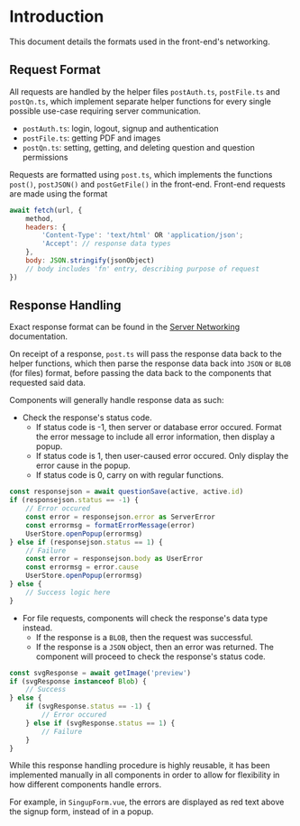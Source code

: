 # Introduction

This document details the formats used in the front-end's networking.

## Request Format

All requests are handled by the helper files `postAuth.ts`, `postFile.ts` and `postQn.ts`, which implement separate helper functions for every single possible use-case requiring server communication.
- `postAuth.ts`: login, logout, signup and authentication
- `postFile.ts`: getting PDF and images
- `postQn.ts`: setting, getting, and deleting question and question permissions

Requests are formatted using `post.ts`, which implements the functions `post()`, `postJSON()` and `postGetFile()` in the front-end. Front-end requests are made using the format
```js
await fetch(url, {
	method,
	headers: {
		'Content-Type': 'text/html' OR 'application/json';
        'Accept': // response data types
	},
	body: JSON.stringify(jsonObject)
	// body includes 'fn' entry, describing purpose of request
})
```

## Response Handling

Exact response format can be found in the [Server Networking](../server/network-requests.md) documentation.

On receipt of a response, `post.ts` will pass the response data back to the helper functions, which then parse the response data back into `JSON` or `BLOB` (for files) format, before passing the data back to the components that requested said data.

Components will generally handle response data as such:
- Check the response's status code.
  - If status code is -1, then server or database error occured. Format the error message to include all error information, then display a popup.
  - If status code is 1, then user-caused error occured. Only display the error cause in the popup.
  - If status code is 0, carry on with regular functions.
```js
const responsejson = await questionSave(active, active.id)
if (responsejson.status == -1) {
    // Error occured
    const error = responsejson.error as ServerError
    const errormsg = formatErrorMessage(error)
    UserStore.openPopup(errormsg)
} else if (responsejson.status == 1) {
    // Failure
    const error = responsejson.body as UserError
    const errormsg = error.cause
    UserStore.openPopup(errormsg)
} else {
    // Success logic here
}
```
- For file requests, components will check the response's data type instead.
  - If the response is a `BLOB`, then the request was successful.
  - If the response is a `JSON` object, then an error was returned. The component will proceed to check the response's status code.
```js
const svgResponse = await getImage('preview')
if (svgResponse instanceof Blob) {
    // Success
} else {
    if (svgResponse.status == -1) {
        // Error occured
    } else if (svgResponse.status == 1) {
        // Failure
    }
}
```

While this response handling procedure is highly reusable, it has been implemented manually in all components in order to allow for flexibility in how different components handle errors. 

For example, in `SingupForm.vue`, the errors are displayed as red text above the signup form, instead of in a popup.
